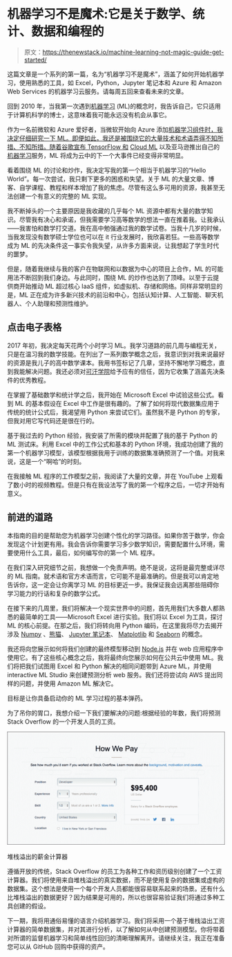 # 机器学习不是魔术:它是关于数学、统计、数据和编程的

> 原文：<https://thenewstack.io/machine-learning-not-magic-guide-get-started/>

这篇文章是一个系列的第一篇，名为“机器学习不是魔术”，涵盖了如何开始机器学习，使用熟悉的工具，如 Excel，Python，Jupyter 笔记本和 Azure 和 Amazon Web Services 的机器学习云服务。请每周五回来查看未来的文章。

回到 2010 年，当我第一次遇到[机器学习](/category/machine-learning/) (ML)的概念时，我告诉自己，它只适用于计算机科学的博士，这意味着我可能永远没有机会从事它。

作为一名前微软和 Azure 爱好者，当微软开始向 Azure 添加[机器学习组件时，我决定仔细研究一下 ML。即便如此，我还是被围绕它的大量技术和术语弄得不知所措、不知所措。随着谷歌宣布 TensorFlow 和](https://azure.microsoft.com/en-us/services/machine-learning/) [Cloud ML](https://cloud.google.com/ml-engine/docs/concepts/technical-overview) 以及亚马逊推出自己的[机器学习](https://aws.amazon.com/machine-learning/)服务，ML 将成为云中的下一个大事件已经变得非常明显。

看着围绕 ML 的讨论和炒作，我决定写我的第一个相当于机器学习的“Hello World”。每一次尝试，我只剩下更多的困惑和失望。关于 ML 的大量文章、博客、自学课程、教程和样本增加了我的焦虑。尽管有这么多可用的资源，我甚至无法创建一个有意义的完整的 ML 实现。

我不断掉头的一个主要原因是我收藏的几乎每个 ML 资源中都有大量的数学知识。尽管我有决心和承诺，但我需要学习高等数学的想法一直在推着我。让我承认——我害怕和数学打交道。我在高中勉强通过我的数学试卷。当我十几岁的时候，当我发现没有数学硕士学位也可以在 it 行业发展时，我欣喜若狂。一些高等数学成为 ML 的先决条件这一事实令我失望，从许多方面来说，让我想起了学生时代的噩梦。

但是，随着我继续与我的客户在物联网和以数据为中心的项目上合作，ML 的可能用法不断回到我们身边。与此同时，围绕 ML 的炒作也达到了顶峰。以至于云提供商开始推动 ML 超过核心 IaaS 组件，如虚拟机、存储和网络。同样非常明显的是，ML 正在成为许多新兴技术的前沿和中心，包括认知计算、人工智能、聊天机器人、个人助理和预测性维护。

## 点击电子表格

2017 年初，我决定每天花两个小时学习 ML。我学习道路的前几周与编程无关，只是在温习我的数学技能。在列出了一系列数学概念之后，我意识到对我来说最好的资源是我儿子的高中数学课本。我用书签标记了几章，坚持不懈地学习概念，直到我能解决问题。我还必须对[可汗学院](https://www.khanacademy.org/)给予应有的信任，因为它收集了涵盖先决条件的优秀教程。

在掌握了基础数学和统计学之后，我开始在 Microsoft Excel 中试验这些公式。看到 ML 的基本假设在 Excel 中工作是很有趣的。了解了如何将现代数据集应用于传统的统计公式后，我渴望用 Python 来尝试它们。虽然我不是 Python 的专家，但我对用它写代码还是很在行的。

基于我过去的 Python 经验，我安装了所需的模块并配置了我的基于 Python 的 ML 测试床。利用 Excel 中的工作公式和基本的 Python 环境，我成功创建了我的第一个机器学习模型，该模型根据我用于训练的数据集准确预测了一个值。对我来说，这是一个“啊哈”的时刻。

在我接触 ML 程序的工作模型之前，我阅读了大量的文章，并在 YouTube 上观看了数小时的视频教程。但是只有在我设法写了我的第一个程序之后，一切才开始有意义。

## 前进的道路

本指南的目的是帮助您为机器学习创建个性化的学习路径。如果你苦于数学，你会发现这个计划更有用。我会告诉你需要学习多少数学知识，需要配置什么环境，需要使用什么工具，最后，如何编写你的第一个 ML 程序。

在我们深入研究细节之前，我想做一个免责声明。绝不是说，这将是最完整或详尽的 ML 指南。就术语和官方术语而言，它可能不是最准确的。但是我可以肯定地告诉你，这一定会让你离学习 ML 的目标更近一步。我保证我会远离那些阻碍你学习能力的行话和复杂的数学公式。

在接下来的几周里，我们将解决一个现实世界中的问题，首先用我们大多数人都熟悉的最简单的工具——Microsoft Excel 进行实验。我们将以 Excel 为工具，探讨 ML 的核心前提。在那之后，我们将转向用 Python 编码，在这里我将尽力去揭开涉及 [Numpy](http://www.numpy.org/) 、[熊猫](http://pandas.pydata.org/)、 [Jupyter 笔记本](http://jupyter.org/)、 [Matplotlib](http://matplotlib.org/) 和 [Seaborn](https://seaborn.pydata.org/) 的概念。

我还将向您展示如何将我们创建的最终模型移动到 [Node.js](/tag/node.js/) 并在 web 应用程序中使用它。有了这些核心概念之后，我将最终向您展示如何在公共云中使用 ML。我们将把我们试图用 Excel 和 Python 解决的相同问题带到 Azure ML，并使用 interactive ML Studio 来创建预测分析 web 服务。我们还将尝试向 AWS 提出同样的问题，并使用 Amazon ML 解决它。

目标是让你具备启动你的 ML 学习过程的基本弹药。

为了吊你的胃口，我想介绍一下我们要解决的问题:根据经验的年数，我们将预测 Stack Overflow 的一个开发人员的工资。

![](img/18ab45fcfb48bc7ee63e7643b9fafd5b.png)

堆栈溢出的薪金计算器

遵循开放的传统，Stack Overflow 的员工为各种工作和资历级别创建了一个工资计算器。我们将使用来自堆栈溢出的真实数据，而不是使用复杂的数据集或虚构的数据集。这个想法是使用一个每个开发人员都能很容易联系起来的场景。还有什么比堆栈溢出的数据更好？因为结果是可用的，所以也很容易验证我们将通过多种工具创建的假设。

下一期，我将用通俗易懂的语言介绍机器学习。我们将采用一个基于堆栈溢出工资计算器的简单数据集，并对其进行分析，以了解如何从中创建预测模型。你将带着对所谓的监督机器学习和简单线性回归的清晰理解离开。请继续关注，我正在准备您可以从 GitHub 回购中获得的资产。

<svg xmlns:xlink="http://www.w3.org/1999/xlink" viewBox="0 0 68 31" version="1.1"><title>Group</title> <desc>Created with Sketch.</desc></svg>